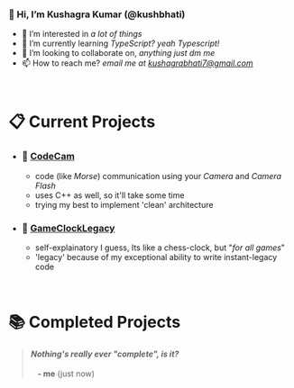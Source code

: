 ### 👋 Hi, I’m __Kushagra Kumar__ (@kushbhati)
- 👀 I’m interested in *a lot of things*
- 🌱 I’m currently learning *TypeScript? yeah Typescript!*
- 💞️ I’m looking to collaborate on, *anything just dm me*
- 📫 How to reach me? *email me at kushagrabhati7@gmail.com*

&nbsp;&nbsp;
# 📋 Current Projects

- ### 📌 [CodeCam](https://github.com/kushbhati/CodeCam)
  - code (like *Morse*) communication using your *Camera* and *Camera Flash*
  - uses C++ as well, so it'll take some time
  - trying my best to implement 'clean' architecture
  
- ### 📌 [GameClockLegacy](https://github.com/kushbhati/GameClockLegacy)
  - self-explainatory I guess, Its like a chess-clock, but "*for all games*"
  - 'legacy' because of my exceptional ability to write instant-legacy code

&nbsp;&nbsp;
# 📚 Completed Projects
>#### *Nothing's really ever "complete", is it?*
>&nbsp;&nbsp; __- me__ (just now)
